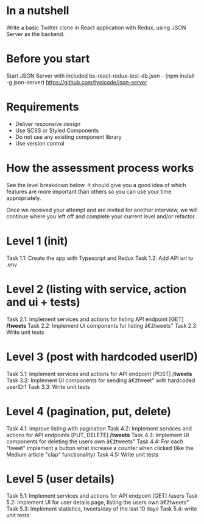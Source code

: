 In a nutshell
=============

Write a basic Twitter clone in React application with Redux, using JSON Server as the backend.

Before you start
================

Start JSON Server with included bs-react-redux-test-db.json - (npm install -g json-server) <https://github.com/typicode/json-server>

Requirements
============

-   Deliver responsive design
-   Use SCSS or Styled Components
-   Do not use any existing component library
-   Use version control

How the assessment process works
================================

See the level breakdown below. It should give you a good idea of which features are more important than others so you can use your time appropriately.

Once we received your attempt and are invited for another interview, we will continue where you left off and complete your current level and/or refactor.

Level 1 (init)
==============

Task 1.1: Create the app with Typescript and Redux
Task 1.2: Add API url to .env

Level 2 (listing with service, action and ui + tests)
=====================================================

Task 2.1: Implement services and actions for listing API endpoint [GET] **/tweets**
Task 2.2: Implement UI components for listing â€žtweets"
Task 2.3: Write unit tests

Level 3 (post with hardcoded userID)
====================================

Task 3.1: Implement services and actions for API endpoint [POST] /**tweets**
Task 3.2: Implement UI components for sending â€žtweet" with hardcoded userID:1
Task 3.3: Write unit tests

Level 4 (pagination, put, delete)
=================================

Task 4.1: Improve listing with pagination
Task 4.2: Implement services and actions for API endpoints [PUT, DELETE] **/tweets**
Task 4.3: Implement UI components for deleting the users own â€žtweets"
Task 4.4: For each "tweet" implement a button what increase a counter when clicked (like the Medium article "clap" functionality)
Task 4.5: Write unit tests

Level 5 (user details)
======================

Task 5.1: Implement services and actions for API endpoint [GET] /users
Task 5.2: Implement UI for user details page, listing the users own â€žtweets"
Task 5.3: Implement statistics, tweets/day of the last 10 days
Task 5.4: write unit tests
